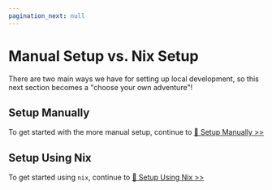 ```yaml
---
pagination_next: null
---
```


# Manual Setup vs. Nix Setup

There are two main ways we have for setting up local development, so this next section becomes a "choose your own adventure"!

## Setup Manually

To get started with the more manual setup, continue to [📄 Setup Manually >>](/docs/about/application-setup/02-setup-manually/README.md)

## Setup Using Nix

To get started using `nix`, continue to [📄 Setup Using Nix >>](/docs/about/application-setup/03-setup-using-nix/README.md)
